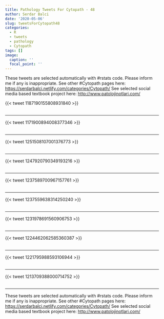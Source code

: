 ```yaml
---
title: Pathology Tweets For Cytopath - 48
author: Serdar Balci
date: '2020-05-06'
slug: tweetsForCytopath48
categories:
  - R
  - tweets
  - pathology
  - Cytopath
tags: []
image:
  caption: ''
  focal_point: ''
---
```



These tweets are selected automatically with #rstats code. Please inform me if any is inappropriate.
See other #Cytopath pages here: https://serdarbalci.netlify.com/categories/Cytopath/ 
See selected social media based textbook project here: http://www.patolojinotlari.com/

{{< tweet 1187190155808931840 >}}
<br>
<br>
<hr>
{{< tweet 1171900894008377346 >}}
<br>
<br>
<hr>
{{< tweet 1251508107001376773 >}}
<br>
<br>
<hr>
{{< tweet 1247920790349193216 >}}
<br>
<br>
<hr>
{{< tweet 1237589700967157761 >}}
<br>
<br>
<hr>
{{< tweet 1237559638314250240 >}}
<br>
<br>
<hr>
{{< tweet 1231978691560906753 >}}
<br>
<br>
<hr>
{{< tweet 1224462062585360387 >}}
<br>
<br>
<hr>
{{< tweet 1221795988593106944 >}}
<br>
<br>
<hr>
{{< tweet 1213709388000714752 >}}
<br>
<br>
<hr>


These tweets are selected automatically with #rstats code. Please inform me if any is inappropriate.
See other #Cytopath pages here: https://serdarbalci.netlify.com/categories/Cytopath/ 
See selected social media based textbook project here: http://www.patolojinotlari.com/
